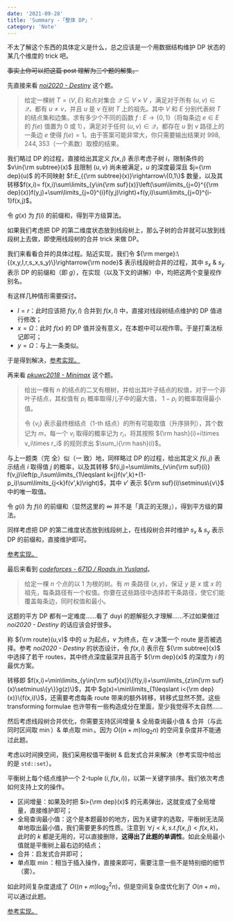 ```yaml
---
date: '2021-09-28'
title: 'Summary -「整体 DP」'
category: 'Note'
---
```


不太了解这个东西的具体定义是什么，总之应该是一个用数据结构维护 DP 状态的某几个维度的 trick 吧。

~~事实上你可以把这篇 post 理解为三个题的解集。~~

先直接来看 [*noi2020 - Destiny*](https://loj.ac/p/3340) 这个题。

> 给定一棵树 $T = (V, E)$ 和点对集合 $\mathcal Q \subseteq V \times V$ ，满足对于所有 $(u, v) \in \mathcal Q$，都有 $u \neq v$，并且 $u$ 是 $v$ 在树 $T$ 上的祖先。其中 $V$ 和 $E$ 分别代表树 $T$ 的结点集和边集。求有多少个不同的函数 $f$ : $E \to \{0, 1\}$（将每条边 $e \in E$ 的 $f(e)$ 值置为 $0$ 或 $1$），满足对于任何 $(u, v) \in \mathcal Q$，都存在 $u$ 到 $v$ 路径上的一条边 $e$ 使得 $f(e) = 1$。由于答案可能非常大，你只需要输出结果对 $998,244,353$（一个素数）取模的结果。

我们略过 DP 的过程，直接给出其定义 $f(x,j)$ 表示考虑子树 $i$，限制条件的 $v\in{\rm subtree}(x)$ 且限制 $(u,v)$ 尚未被满足，$u$ 的深度最深且 $j={\rm dep}(u)$ 的不同映射 $f:E_{{\rm subtree}(x)}\rightarrow\{0,1\}$ 数量，以及其转移$f(x,i)= f(x,i)\sum\limits_{y\in{\rm suf}(x)}\left(\sum\limits_{j=0}^{{\rm dep}(x)}f(y,j)+\sum\limits_{j=0}^{i}f(y,j)\right)+f(y,i)\sum\limits_{j=0}^{i-1}f(x,j)$。

令 $g(x)$ 为 $f(i)$ 的前缀和，得到平方级算法。

如果我们考虑把 DP 的第二维度状态放到线段树上，那么子树的合并就可以放到线段树上去做，即使用线段树的合并 trick 来做 DP。

我们来看看合并的具体过程。贴近实现，我们令 ${\rm merge}:\{(x,y,l,r,s_x,s_y)\}\rightarrow{\rm node}$ 表示线段树合并的过程，其中 $s_x$ & $s_y$ 表示 DP 的前缀和（即 $g$），在实现（以及下文的讲解）中，均把这两个变量视作别名。

有这样几种情形需要探讨。

- $l=r$：此时应该把 $f(y,l)$ 合并到 $f(x,l)$ 中，直接对线段树结点维护的 DP 值进行修改；
- $x=\Omega$：此时 $f(x)$ 的 DP 值并没有意义，在本题中可以视作零。于是打乘法标记即可；
- $y=\Omega$：与上一条类似。

于是得到解决，[参考实现。](https://loj.ac/s/1260484)

再来看 [*pkuwc2018 - Minimax*](https://loj.ac/p/2537) 这个题。

> 给出一棵有 $n$ 的结点的二叉有根树，并给出其叶子结点的权值，对于一个非叶子结点，其权值有 $p_i$ 概率取得儿子中的最大值， $1-p_i$ 的概率取得最小值。
>
> 令 $\{v_{i}\}$ 表示最终根结点（$1$-th 结点）的所有可能取值（升序排列），其个数记为 $m$，每一个 $v_i$ 取得的概率记为 $r_i$，将其按照 ${\rm hash}(i)=i\times v_i\times r_i$ 的规则求出 $\sum_i{\rm hash}(i)$。

与上一题类（完 全）似（一 致）地，同样略过 DP 的过程，给出其定义 $f(i,j)$ 表示结点 $i$ 取得值 $j$ 的概率，以及其转移 $f(i,j)=\sum\limits_{v\in{\rm suf}(i)} f(v,j)\left(p_i\sum\limits_{1\leqslant k<j}f(v',k)+(1-p_i)\sum\limits_{j<k}f(v',k)\right)$，其中 $v'$ 表示 ${\rm suf}(i)\setminus\{v\}$ 中的唯一取值。

令 $g(i)$ 为 $f(i)$ 的前缀和（显然这里的 $\infty$ 并不是「真正的无限」），得到平方级的算法。

同样考虑把 DP 的第二维度状态放到线段树上，在线段树合并时维护 $s_x$ & $s_y$ 表示 DP 的前缀和，直接维护即可。

[参考实现。](https://loj.ac/s/1261254)

最后来看到 [*codeforces - 671D / Roads in Yusland*](https://codeforces.com/problemset/problem/671/D)。

> 给定一棵 $n$ 个点的以 $1$ 为根的树。有 $m$ 条路径 $(x,y)$，保证 $y$ 是 $x$ 或 $x$ 的祖先，每条路径有一个权值。你要在这些路径中选择若干条路径，使它们能覆盖每条边，同时权值和最小。

这题的平方 DP 都有一定难度……看了 duyi 的题解挺久才理解……不过如果做过 *noi2020 - Destiny* 的话应该会好很多。

称 ${\rm route}(u,v)$ 中的 $u$ 为起点，$v$ 为终点，在 $v$ 决策一个 route 是否被选择。参考 *noi2020 - Destiny* 的状态设计，令 $f(x,i)$ 表示在 ${\rm subtree}(x)$ 中选择了若干 routes，其中终点深度最深并且高于 ${\rm dep}(x)$ 的深度为 $i$ 的最优方案。

转移即 $f(x,i)=\min\limits_{y\in{\rm suf}(x)}\{f(y,i)+\sum\limits_{z\in{\rm suf}(x)\setminus\{y\}}g(z)\}$，其中 $g(x)=\min\limits_{1\leqslant i<{\rm dep}(x)}\{f(x,i)\}$，还需要考虑每条 route 带来的额外转移，转移式显然不赘。这些 transforming formulae 也许带有一些构造成分在里面，至少我觉得不太自然……

然后考虑线段树合并优化，你需要支持区间增量 & 全局查询最小值 & 合并（与此同时区间取 $\min$）& 单点取 $\min$。因为 $O((n+m)\log_2n)$ 的空间复杂度并不能通过此题。

考虑以时间换空间，我们采用权值平衡树 & 启发式合并来解决（参考实现中给出的是 `std::set`）。

平衡树上每个结点维护一个 2-tuple $(i,f(x,i))$，以第一关键字排序。我们依次考虑如何支持上文的操作。

- 区间增量：如果及时把 $i>{\rm dep}(x)$ 的元素弹出，这就变成了全局增量，直接维护即可；
- 全局查询最小值：这个是本题最妙的地方，因为关键字的选取，平衡树无法简单地取出最小值，我们需要更多的性质。注意到 $\forall j<k,s.t.f(x,j)<f(x,k)$，此时的 $k$ 都是无用的，可以直接删除，**这得出了此题的单调性**。如此全局最小值就是平衡树上最右边的结点；
- 合并：启发式合并即可；
- 单点取 $\min$：相当于插入操作，直接来即可，需要注意一些不是特别细的细节（雾）。

如此时间复杂度退成了 $O((n+m)\log_2^2n)$，但是空间复杂度优化到了 $O(n+m)$，可以通过此题。

[参考实现。](https://codeforces.com/contest/671/submission/130237842)
